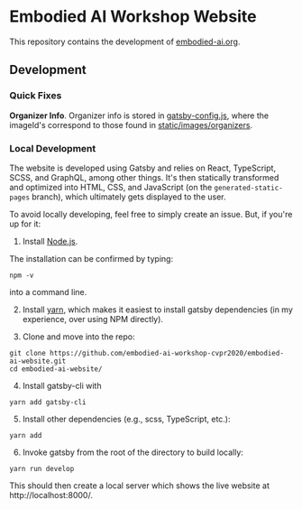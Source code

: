 # Embodied AI Workshop Website

This repository contains the development of [embodied-ai.org](https://embodied-ai.org/).

## Development

### Quick Fixes

**Organizer Info**. Organizer info is stored in [gatsby-config.js](https://github.com/embodied-ai-workshop-cvpr2020/website/blob/main/gatsby-config.js), where the imageId's correspond to those found in [static/images/organizers](https://github.com/embodied-ai-workshop-cvpr2020/website/tree/main/static/images/organizers).

### Local Development

The website is developed using Gatsby and relies on React, TypeScript, SCSS, and GraphQL, among other things. It's then statically transformed and optimized into HTML, CSS, and JavaScript (on the `generated-static-pages` branch), which ultimately gets displayed to the user.

To avoid locally developing, feel free to simply create an issue. But, if you're up for it:

1. Install [Node.js](https://www.npmjs.com/get-npm).

The installation can be confirmed by typing:

```
npm -v
```

into a command line.

2. Install [yarn](https://classic.yarnpkg.com/en/docs/install/#windows-stable), which makes it easiest to install gatsby dependencies (in my experience, over using NPM directly).

3. Clone and move into the repo:

```
git clone https://github.com/embodied-ai-workshop-cvpr2020/embodied-ai-website.git
cd embodied-ai-website/
```

4. Install gatsby-cli with

```
yarn add gatsby-cli
```

5. Install other dependencies (e.g., scss, TypeScript, etc.):

```
yarn add
```

6. Invoke gatsby from the root of the directory to build locally:

```
yarn run develop
```

This should then create a local server which shows the live website at http://localhost:8000/.
